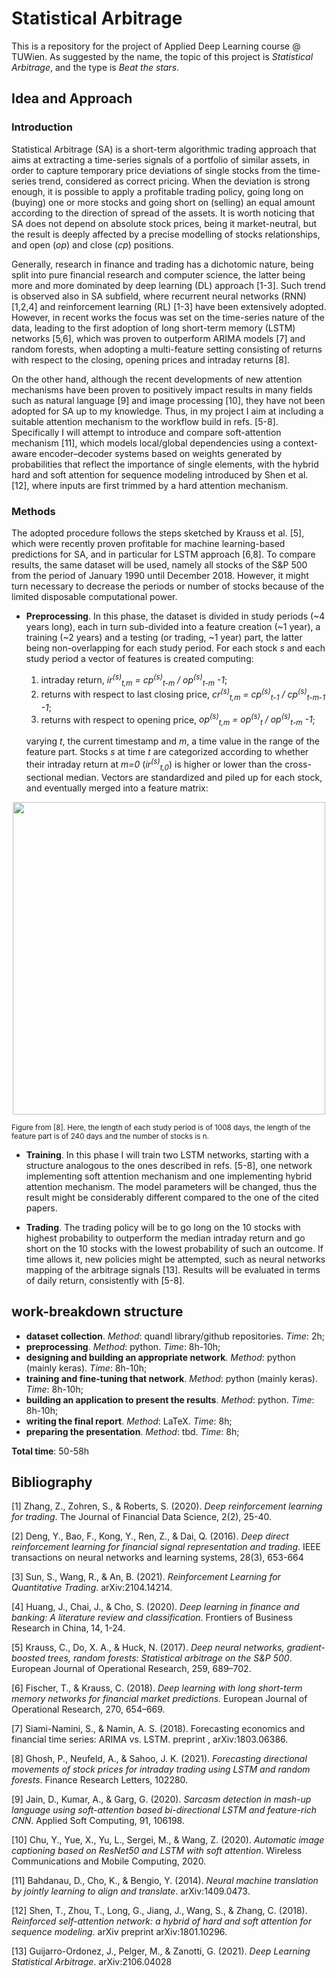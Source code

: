 # Statistical Arbitrage

This is a repository for the project of Applied Deep Learning course @ TUWien. As suggested by the name, the topic of this project is _Statistical Arbitrage_, and the type is _Beat the stars_.

## Idea and Approach

### Introduction
Statistical Arbitrage (SA) is a short-term algorithmic trading approach that aims at extracting a time-series signals of a portfolio of similar assets, in order to capture temporary price deviations of single stocks from the time-series trend, considered as correct pricing.
When the deviation is strong enough, it is possible to apply a profitable trading policy, going long on (buying) one or more stocks and going short on (selling) an equal amount according to the direction of spread of the assets. 
It is worth noticing that SA does not depend on absolute stock prices, being it market-neutral, but the result is deeply affected by a precise modelling of stocks relationships, and open (_op_) and close (_cp_) positions.

Generally, research in finance and trading has a dichotomic nature, being split into pure financial research and computer science, the latter being more and more dominated by deep learning (DL) approach [1-3]. Such trend is observed also in SA subfield, where recurrent neural networks (RNN) [1,2,4] and reinforcement learning (RL) [1-3] have been extensively adopted. However, in recent works the focus was set on the time-series nature of the data, leading to the first adoption of long short-term memory (LSTM) networks [5,6], which was proven to outperform ARIMA models [7] and random forests, when adopting a multi-feature setting consisting of returns with respect to the closing, opening prices and intraday returns [8].

On the other hand, although the recent developments of new attention mechanisms have been proven to positively impact results in many fields such as natural language [9] and image processing [10], they have not been adopted for SA up to my knowledge.
Thus, in my project I aim at including a suitable attention mechanism to the workflow build in refs. [5-8]. Specifically I will attempt to introduce and compare soft-attention mechanism [11], which models local/global dependencies using a context-aware encoder–decoder systems based on weights generated by probabilities that reflect the importance of single elements, with the hybrid hard and soft attention for sequence modeling introduced by Shen et al. [12], where inputs are first trimmed by a hard attention mechanism.


### Methods

The adopted procedure follows the steps sketched by Krauss et al. [5], which were recently proven profitable for machine learning-based predictions for SA, and in particular for LSTM approach [6,8]. To compare results, the same dataset will be used, namely all stocks of the S&P 500 from the period of January 1990 until December 2018. However, it might turn necessary to decrease the periods or number of stocks because of the limited disposable computational power.

*  __Preprocessing__. In this phase, the dataset is divided in study periods (~4 years long), each in turn sub-divided into a feature creation (~1 year), a training (~2 years) and a testing (or trading, ~1 year) part, the latter being non-overlapping for each study period. For each stock _s_ and each study period a vector of features is created computing:
    1.  intraday return, _ir<sup>(s)</sup><sub>t,m</sub>  =  cp<sup>(s)</sup><sub>t-m</sub>  / op<sup>(s)</sup><sub>t-m</sub> -1_;
    2.  returns with respect to last closing price, _cr<sup>(s)</sup><sub>t,m</sub>  =  cp<sup>(s)</sup><sub>t-1</sub>  / cp<sup>(s)</sup><sub>t-m-1</sub> -1_; 
    3.  returns with respect to opening price, _op<sup>(s)</sup><sub>t,m</sub>  =  op<sup>(s)</sup><sub>t</sub>  / op<sup>(s)</sup><sub>t-m</sub> -1_;
    
    varying _t_, the current timestamp and _m_, a time value in the range of the feature part. Stocks _s_ at time _t_ are categorized according to whether their intraday return at _m=0_ (_ir<sup>(s)</sup><sub>t,0</sub>_) is higher or lower than the cross-sectional median. Vectors are standardized and piled up for each stock, and eventually merged into a feature matrix:

<p align="center">
<img src="https://user-images.githubusercontent.com/86531192/138686100-19c78a9d-5e25-4c11-910a-51710900cc57.png" width="500">
</p>
<sup>Figure from [8]. Here, the length of each study period is of 1008 days, the length of the feature part is of 240 days and the number of stocks is n.</sup>

* __Training__. In this phase I will train two LSTM networks, starting with a structure analogous to the ones described in refs. [5-8], one network implementing soft attention mechanism and one implementing hybrid attention mechanism. The model parameters will be changed, thus the result might be considerably different compared to the one of the cited papers.

* __Trading__. The trading policy will be to go long on the 10 stocks with highest probability to outperform the median intraday return and go short on the 10 stocks with the lowest probability of such an outcome. If time allows it, new policies might be attempted, such as neural networks mapping of the arbitrage signals [13]. Results will be evaluated in terms of daily return, consistently with [5-8].



## work-breakdown structure
* __dataset collection__. _Method_: quandl library/github repositories. _Time_: 2h;
* __preprocessing__. _Method_: python. _Time_: 8h-10h;
* __designing and building an appropriate network__. _Method_: python (mainly keras). _Time_: 8h-10h;
* __training and fine-tuning that network__. _Method_: python (mainly keras). _Time_: 8h-10h;
* __building an application to present the results__. _Method_: python. _Time_: 8h-10h;
* __writing the final report__. _Method_: LaTeX. _Time_: 8h;
* __preparing the presentation__. _Method_: tbd. _Time_: 8h;

__Total time__: 50-58h


## Bibliography

[1] Zhang, Z., Zohren, S., & Roberts, S. (2020). _Deep reinforcement learning for trading_. The Journal of Financial Data Science, 2(2), 25-40.

[2] Deng, Y., Bao, F., Kong, Y., Ren, Z., & Dai, Q. (2016). _Deep direct reinforcement learning for financial signal representation and trading_. IEEE transactions on neural networks and learning systems, 28(3), 653-664

[3] Sun, S., Wang, R., & An, B. (2021). _Reinforcement Learning for Quantitative Trading_. arXiv:2104.14214.

[4] Huang, J., Chai, J., & Cho, S. (2020). _Deep learning in finance and banking: A literature review and classification_. Frontiers of Business Research in China, 14, 1-24.



[5] Krauss, C., Do, X. A., & Huck, N. (2017). _Deep neural networks, gradient-boosted trees, random forests: Statistical arbitrage on the S&P 500_. European Journal of Operational Research, 259, 689–702.

[6] Fischer, T., & Krauss, C. (2018). _Deep learning with long short-term memory networks for financial market predictions._ European Journal of Operational Research, 270, 654–669.

[7] Siami-Namini, S., & Namin, A. S. (2018). Forecasting economics and financial time series: ARIMA vs. LSTM. preprint ,
arXiv:1803.06386.

[8] Ghosh, P., Neufeld, A., & Sahoo, J. K. (2021). _Forecasting directional movements of stock prices for intraday trading using LSTM and random forests_. Finance Research Letters, 102280.






[9] Jain, D., Kumar, A., & Garg, G. (2020). _Sarcasm detection in mash-up language using soft-attention based bi-directional LSTM and feature-rich CNN_. Applied Soft Computing, 91, 106198.

[10] Chu, Y., Yue, X., Yu, L., Sergei, M., & Wang, Z. (2020). _Automatic image captioning based on ResNet50 and LSTM with soft attention_. Wireless Communications and Mobile Computing, 2020.







[11] Bahdanau, D., Cho, K., & Bengio, Y. (2014). _Neural machine translation by jointly learning to align and translate_. arXiv:1409.0473.

[12] Shen, T., Zhou, T., Long, G., Jiang, J., Wang, S., & Zhang, C. (2018). _Reinforced self-attention network: a hybrid of hard and soft attention for sequence modeling_. arXiv preprint arXiv:1801.10296.

[13] Guijarro-Ordonez, J., Pelger, M., & Zanotti, G. (2021). _Deep Learning Statistical Arbitrage_. arXiv:2106.04028 





